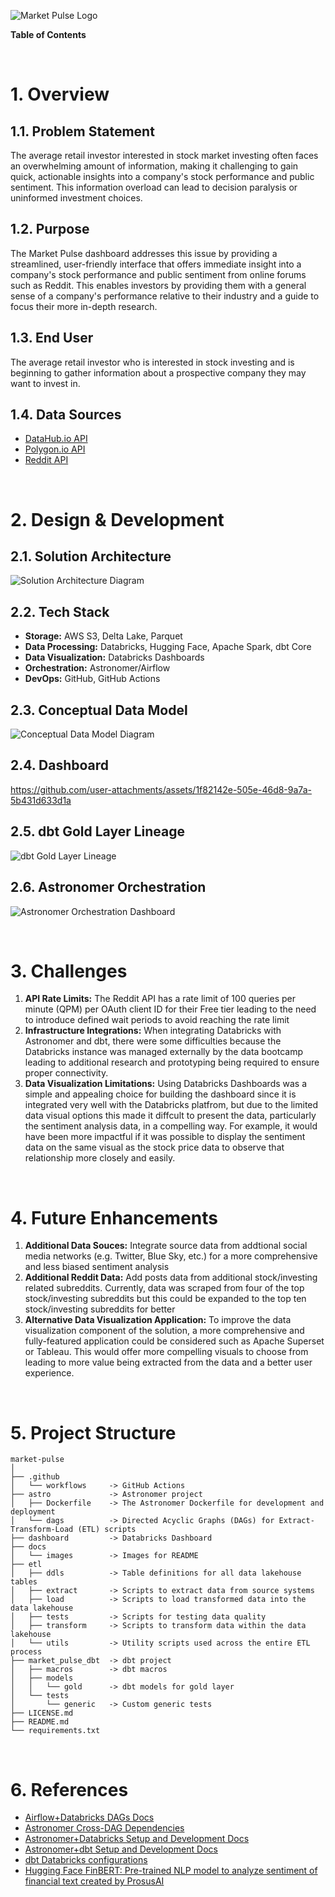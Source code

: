![Market Pulse Logo](./docs/images/market-pulse-header.png)

**Table of Contents**


<br>

# 1. Overview
## 1.1. Problem Statement 
The average retail investor interested in stock market investing often faces an overwhelming amount of information, making it challenging to gain quick, actionable insights into a company's stock performance and public sentiment. This information overload can lead to decision paralysis or uninformed investment choices. 

## 1.2. Purpose
The Market Pulse dashboard addresses this issue by providing a streamlined, user-friendly interface that offers immediate insight into a company's stock performance and public sentiment from online forums such as Reddit. This enables investors by providing them with a general sense of a company's performance relative to their industry and a guide to focus their more in-depth research.

## 1.3. End User
The average retail investor who is interested in stock investing and is beginning
to gather information about a prospective company they may want to invest in.

## 1.4. Data Sources
- [DataHub.io API](https://datahub.io/core/s-and-p-500-companies)
- [Polygon.io API](https://polygon.io/docs/rest/stocks/overview)
- [Reddit API](https://www.reddit.com/dev/api/oauth)

<br>

# 2. Design & Development

## 2.1. Solution Architecture
![Solution Architecture Diagram](./docs/images/solution-architecture-v2.png)

## 2.2. Tech Stack
- **Storage:** AWS S3, Delta Lake, Parquet
- **Data Processing:** Databricks, Hugging Face, Apache Spark, dbt Core
- **Data Visualization:** Databricks Dashboards
- **Orchestration:** Astronomer/Airflow
- **DevOps:** GitHub, GitHub Actions

## 2.3. Conceptual Data Model
![Conceptual Data Model Diagram](./docs/images/conceptual-data-model.png)

## 2.4. Dashboard
https://github.com/user-attachments/assets/1f82142e-505e-46d8-9a7a-5b431d633d1a

## 2.5. dbt Gold Layer Lineage
![dbt Gold Layer Lineage](./docs/images/dbt-gold-layer-data-lineage.jpeg)

## 2.6. Astronomer Orchestration
![Astronomer Orchestration Dashboard](./docs/images/astronomer-orchestration-dashboard.jpeg)

<br>

# 3. Challenges
1. **API Rate Limits:** The Reddit API has a rate limit of 100 queries per minute (QPM) per OAuth client ID for
their Free tier leading to the need to introduce defined wait periods to avoid reaching the rate limit
2. **Infrastructure Integrations:** When integrating Databricks with Astronomer and dbt, there were some difficulties because the Databricks instance was managed externally by the data bootcamp leading to additional research and prototyping being required to ensure proper connectivity.
3. **Data Visualization Limitations:** Using Databricks Dashboards was a simple and appealing choice for building the dashboard since it is integrated very well with the Databricks platfrom, but due to the limited data visual options this made it diffcult to present the data, particularly the sentiment analysis data, in a compelling way. For example, it would have been more impactful if it was possible to display the sentiment data on the same visual as the stock price data to observe that relationship more closely and easily.

<br>

# 4. Future Enhancements
1. **Additional Data Souces:** Integrate source data from addtional social media networks (e.g. Twitter, Blue Sky, etc.) for a more comprehensive and less biased sentiment analysis
2. **Additional Reddit Data:** Add posts data from additional stock/investing related subreddits. Currently, data was scraped from four of the top stock/investing subreddits but this could be expanded to the top ten stock/investing subreddits for better
3. **Alternative Data Visualization Application:** To improve the data visualization component of the solution,  a more comprehensive and fully-featured application could be considered such as Apache Superset or Tableau. This would offer more compelling visuals to choose from leading to more value being extracted from the data and a better user experience.

<br>

# 5. Project Structure
```
market-pulse
│ 
├── .github
│   └── workflows     -> GitHub Actions
├── astro             -> Astronomer project
│   ├── Dockerfile    -> The Astronomer Dockerfile for development and deployment
│   └── dags          -> Directed Acyclic Graphs (DAGs) for Extract-Transform-Load (ETL) scripts
├── dashboard         -> Databricks Dashboard 
├── docs              
│   └── images        -> Images for README
├── etl
│   ├── ddls          -> Table definitions for all data lakehouse tables
│   ├── extract       -> Scripts to extract data from source systems
│   ├── load          -> Scripts to load transformed data into the data lakehouse
│   ├── tests         -> Scripts for testing data quality
│   ├── transform     -> Scripts to transform data within the data lakehouse
│   └── utils         -> Utility scripts used across the entire ETL process
├── market_pulse_dbt  -> dbt project
│   ├── macros        -> dbt macros
│   ├── models
│   │   └── gold      -> dbt models for gold layer
│   └── tests        
│       └── generic   -> Custom generic tests
├── LICENSE.md
├── README.md
└── requirements.txt
```

<br>

# 6. References
- [Airflow+Databricks DAGs Docs](https://airflow.apache.org/docs/apache-airflow-providers-databricks/stable/index.html)
- [Astronomer Cross-DAG Dependencies](https://www.astronomer.io/docs/learn/cross-dag-dependencies/?tab=taskflow#triggerdagrunoperator)
- [Astronomer+Databricks Setup and Development Docs](https://www.astronomer.io/docs/learn/airflow-databricks/)
- [Astronomer+dbt Setup and Development Docs](https://astronomer.github.io/astronomer-cosmos/)
- [dbt Databricks configurations](https://docs.getdbt.com/reference/resource-configs/databricks-configs)
- [Hugging Face FinBERT: Pre-trained NLP model to analyze sentiment of financial text created by ProsusAI](https://huggingface.co/ProsusAI/finbert)
